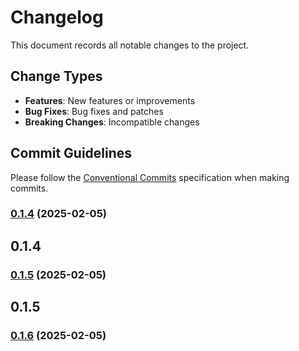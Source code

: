 # Changelog

This document records all notable changes to the project.

## Change Types

- **Features**: New features or improvements
- **Bug Fixes**: Bug fixes and patches
- **Breaking Changes**: Incompatible changes

## Commit Guidelines

Please follow the [Conventional Commits](https://www.conventionalcommits.org/) specification when making commits.

### [0.1.4](https://github.com/sichang824/RustyTag/commits/v0.1.4) (2025-02-05)

## 0.1.4

### [0.1.5](https://github.com/sichang824/RustyTag/commits/v0.1.5) (2025-02-05)

## 0.1.5

### [0.1.6](https://github.com/sichang824/RustyTag/compare/vinitial...v0.1.6) (2025-02-05)

